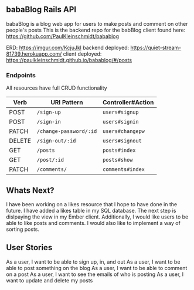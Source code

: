 ## babaBlog Rails API
babaBlog is a blog web app for users to make posts and comment on other people's posts
This is the backend repo for the babBlog client found here:
https://github.com/PaulKleinschmidt/babablog

ERD: https://imgur.com/KcjuJkl
backend deployed: https://quiet-stream-81739.herokuapp.com/
client deployed: https://paulkleinschmidt.github.io/babablog/#/posts

### Endpoints

All resources have full CRUD functionality

| Verb   | URI Pattern            | Controller#Action |
|--------|------------------------|-------------------|
| POST   | `/sign-up`             | `users#signup`    |
| POST   | `/sign-in`             | `users#signin`    |
| PATCH  | `/change-password/:id` | `users#changepw`  |
| DELETE | `/sign-out/:id`        | `users#signout`   |
| GET    | `/posts`               | `posts#index`     |
| GET    | `/post/:id`            | `posts#show`      |
| PATCH  | `/comments/`           | `comments#index`  |



## Whats Next?

I have been working on a likes resource that I hope to have done in the future. I have added a likes table in my SQL database. The next step is dislpaying the view in my Ember client. Additionally, I would like users to be able to like posts and comments. I would also like to implement a way of sorting posts.

## User Stories

As a user, I want to be able to sign up, in, and out
As a user, I want to be able to post something on the blog
As a user, I want to be able to comment on a post
As a user, I want to see the emails of who is posting
As a user, I want to update and delete my posts
